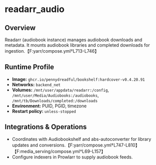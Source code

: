 # readarr_audio

## Overview
Readarr (audiobook instance) manages audiobook downloads and metadata. It mounts audiobook libraries and completed downloads for ingestion.【F:yarr/compose.yml†L713-L746】

## Runtime Profile
- **Image:** `ghcr.io/pennydreadful/bookshelf:hardcover-v0.4.20.91`
- **Networks:** `backend_net`
- **Volumes:** `/mnt/user/appdata/readarr:/config`, `/mnt/user/Media/Audiobooks:/audiobooks`, `/mnt/tb/Downloads/completed:/downloads`
- **Environment:** PUID, PGID, timezone
- **Restart policy:** `unless-stopped`

## Integrations & Operations
- Coordinates with Audiobookshelf and abs-autoconverter for library updates and conversions.【F:yarr/compose.yml†L747-L810】【F:media_serving/compose.yml†L69-L157】
- Configure indexers in Prowlarr to supply audiobook feeds.
